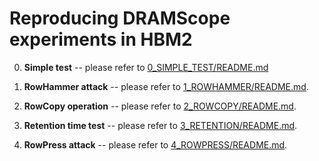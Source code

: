 # Reproducing DRAMScope experiments in HBM2 


0) **Simple test** -- please refer to [0_SIMPLE_TEST/README.md](0_SIMPLE_TEST/README.md)

1) **RowHammer attack** -- please refer to [1_ROWHAMMER/README.md](1_ROWHAMMER/README.md).

2) **RowCopy operation** -- please refer to [2_ROWCOPY/README.md](2_ROWCOPY/README.md).

3) **Retention time test**  -- please refer to [3_RETENTION/README.md](3_RETENTION/README.md).

4) **RowPress attack** -- please refer to [4_ROWPRESS/README.md](4_ROWPRESS/README.md).
